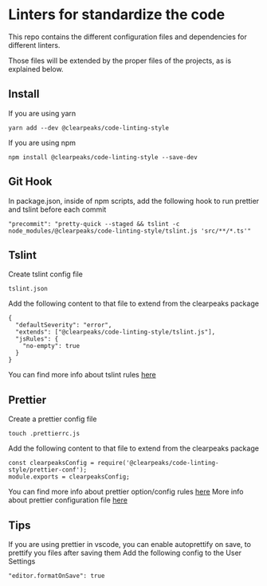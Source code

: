 # Linters for standardize the code
This repo contains the different configuration files and dependencies for different linters.

Those files will be extended by the proper files of the projects, as is explained below.

## Install
If you are using yarn
```
yarn add --dev @clearpeaks/code-linting-style
```
If you are using npm
```
npm install @clearpeaks/code-linting-style --save-dev
```

## Git Hook
In package.json, inside of npm scripts, add the following hook to run prettier and tslint before each commit
```
"precommit": "pretty-quick --staged && tslint -c node_modules/@clearpeaks/code-linting-style/tslint.js 'src/**/*.ts'"
```

## Tslint
Create tslint config file
```
tslint.json
```
Add the following content to that file to extend from the clearpeaks package
```
{
  "defaultSeverity": "error",
  "extends": ["@clearpeaks/code-linting-style/tslint.js"],
  "jsRules": {
    "no-empty": true
  }
}
```
You can find more info about tslint rules [here](https://palantir.github.io/tslint/rules/)

## Prettier
Create a prettier config file
```
touch .prettierrc.js
```
Add the following content to that file to extend from the clearpeaks package
```
const clearpeaksConfig = require('@clearpeaks/code-linting-style/prettier-conf');
module.exports = clearpeaksConfig;
```
You can find more info about prettier option/config rules [here](https://prettier.io/docs/en/options.html)
More info about prettier configuration file [here](https://prettier.io/docs/en/configuration.html)

## Tips
If you are using prettier in vscode, you can enable autoprettify on save, to prettify you files after saving them
Add the following config to the User Settings
```
"editor.formatOnSave": true
```